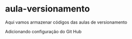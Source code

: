 # aula-versionamento
Aqui vamos armazenar códigos das aulas de versionamento

Adicionando configuração do Git Hub
